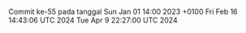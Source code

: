 Commit ke-55 pada tanggal Sun Jan 01 14:00 2023 +0100
Fri Feb 16 14:43:06 UTC 2024
Tue Apr  9 22:27:00 UTC 2024
